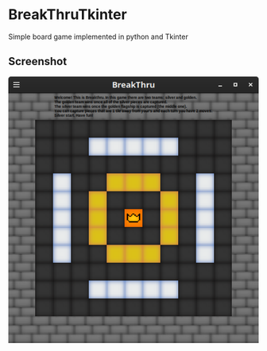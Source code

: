 # BreakThruTkinter
Simple board game implemented in python and Tkinter

Screenshot
------
![Screenshot](screenshot.png)
